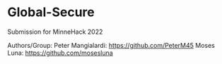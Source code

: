 # Global-Secure <br />

Submission for MinneHack 2022

Authors/Group:
Peter Mangialardi: https://github.com/PeterM45
Moses Luna: https://github.com/mosesluna

